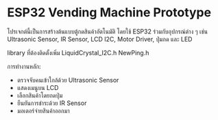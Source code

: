 # ESP32 Vending Machine Prototype

โปรเจกต์นี้เป็นการสร้างต้นแบบตู้กดสินค้าอัตโนมัติ 
โดยใช้ ESP32 ร่วมกับอุปกรณ์ต่าง ๆ เช่น Ultrasonic Sensor, IR Sensor, LCD I2C, Motor Driver, ปุ่มกด และ LED

library ที่ต้องติดตั้งเพิ่ม
LiquidCrystal_I2C.h
NewPing.h

การทำงานหลัก:
- ตรวจจับคนเข้าใกล้ด้วย Ultrasonic Sensor
- แสดงเมนูบน LCD
- เลือกสินค้าโดยกดปุ่ม
- ยืนยันการชำระด้วย IR Sensor
- มอเตอร์จ่ายสินค้าออกมา
